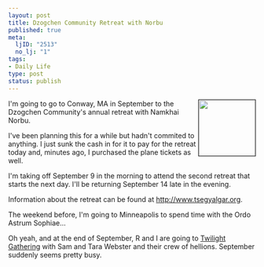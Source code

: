 ```yaml
--- 
layout: post
title: Dzogchen Community Retreat with Norbu
published: true
meta: 
  ljID: "2513"
  no_lj: "1"
tags: 
- Daily Life
type: post
status: publish
---
```

<img src="http://www.arcanology.com/images/teachings.gif" width="115" height="114" border="1" align="right">I&apos;m going to go to Conway, MA in September to the Dzogchen Community&apos;s annual retreat with Namkhai Norbu.

I&apos;ve been planning this for a while but hadn&apos;t commited to anything. I just sunk the cash in for it to pay for the retreat today and, minutes ago, I purchased the plane tickets as well.

I&apos;m taking off September 9 in the morning to attend the second retreat that starts the next day. I&apos;ll be returning September 14 late in the evening.

Information about the retreat can be found at <a href="http://www.tsegyalgar.org/index.html">http://www.tsegyalgar.org</a>.

The weekend before, I&apos;m going to Minneapolis to spend time with the Ordo Astrum Sophiae...

Oh yeah, and at the end of September, R and I are going to <a href="http://www.twilightgathering.org">Twilight Gathering</a> with Sam and Tara Webster and their crew of hellions. September suddenly seems pretty busy.
